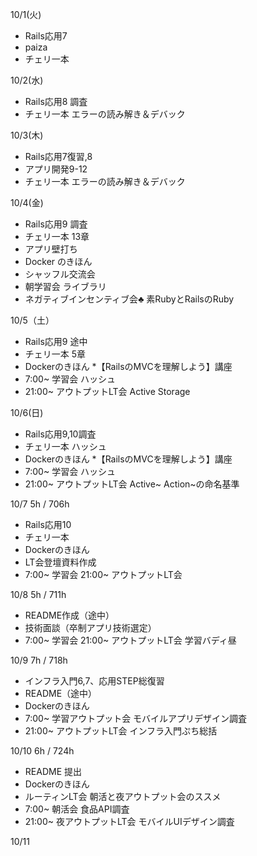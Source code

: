10/1(火)
* Rails応用7
* paiza
* チェリ一本

10/2(水)
* Rails応用8 調査
* チェリ一本 エラーの読み解き＆デバック

10/3(木)
 * Rails応用7復習,8
 * アプリ開発9-12
 * チェリ一本 エラーの読み解き＆デバック

10/4(金)
* Rails応用9 調査
* チェリ一本 13章
* アプリ壁打ち
* Docker のきほん
* シャッフル交流会
* 朝学習会 ライブラリ
* ネガティブインセンティブ会:clubs: 素RubyとRailsのRuby

10/5（土）
* Rails応用9 途中
* チェリ一本 5章
* Dockerのきほん
*【RailsのMVCを理解しよう】講座
* 7:00~ 学習会 ハッシュ
* 21:00~ アウトプットLT会 Active Storage

10/6(日)
* Rails応用9,10調査
* チェリ一本 ハッシュ
* Dockerのきほん
*【RailsのMVCを理解しよう】講座
* 7:00~ 学習会 ハッシュ
* 21:00~ アウトプットLT会 Active~ Action~の命名基準

10/7  5h / 706h
* Rails応用10
* チェリ一本
* Dockerのきほん
* LT会登壇資料作成
* 7:00~ 学習会 21:00~ アウトプットLT会

10/8  5h / 711h
* README作成（途中）
* 技術面談（卒制アプリ技術選定）
* 7:00~ 学習会 21:00~ アウトプットLT会 学習バディ昼
 
10/9  7h / 718h
* インフラ入門6,7、応用STEP総復習
* README（途中）
* Dockerのきほん
* 7:00~ 学習アウトプット会 モバイルアプリデザイン調査
* 21:00~ アウトプットLT会 インフラ入門ぷち総括

10/10  6h / 724h
* README 提出
* Dockerのきほん
* ルーティンLT会 朝活と夜アウトプット会のススメ
* 7:00~ 朝活会 食品API調査
* 21:00~ 夜アウトプットLT会 モバイルUIデザイン調査

10/11
